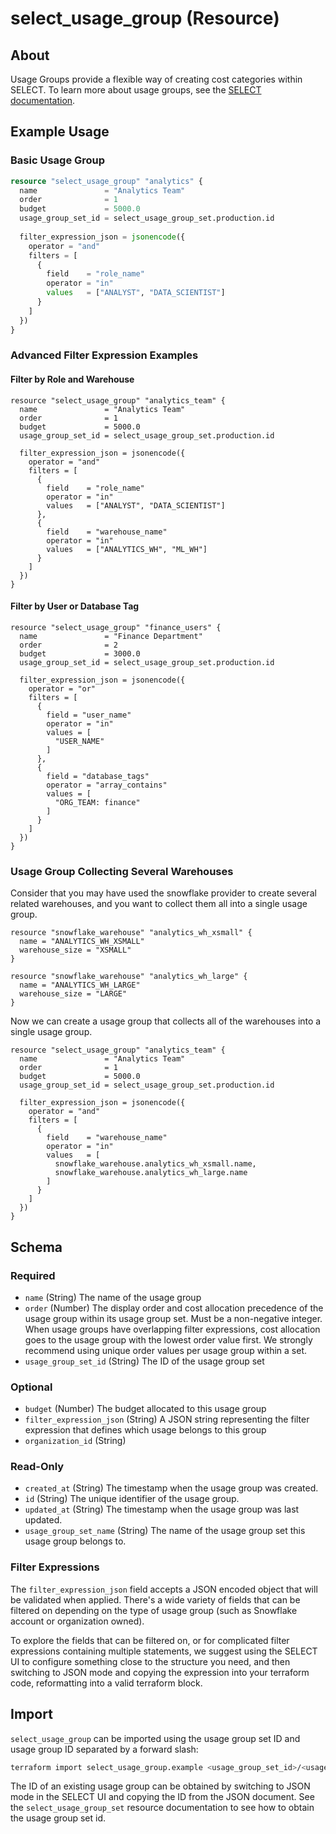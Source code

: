 <!-- /docs/ is auto generated from the provider schema, and the templates in /templates do not edit files in /docs directly. -->
# select_usage_group (Resource)



## About 

Usage Groups provide a flexible way of creating cost categories within SELECT. To learn more about usage groups, see the [SELECT documentation](https://select.dev/docs/reference/using-select/usage-groups).

## Example Usage

### Basic Usage Group

```terraform
resource "select_usage_group" "analytics" {
  name               = "Analytics Team"
  order              = 1
  budget             = 5000.0
  usage_group_set_id = select_usage_group_set.production.id
  
  filter_expression_json = jsonencode({
    operator = "and"
    filters = [
      {
        field    = "role_name"
        operator = "in"
        values   = ["ANALYST", "DATA_SCIENTIST"]
      }
    ]
  })
}
```

### Advanced Filter Expression Examples

#### Filter by Role and Warehouse
```hcl
resource "select_usage_group" "analytics_team" {
  name               = "Analytics Team"
  order              = 1
  budget             = 5000.0
  usage_group_set_id = select_usage_group_set.production.id
  
  filter_expression_json = jsonencode({
    operator = "and"
    filters = [
      {
        field    = "role_name"
        operator = "in"
        values   = ["ANALYST", "DATA_SCIENTIST"]
      },
      {
        field    = "warehouse_name" 
        operator = "in"
        values   = ["ANALYTICS_WH", "ML_WH"]
      }
    ]
  })
}
```

#### Filter by User or Database Tag
```hcl
resource "select_usage_group" "finance_users" {
  name               = "Finance Department"
  order              = 2
  budget             = 3000.0
  usage_group_set_id = select_usage_group_set.production.id
  
  filter_expression_json = jsonencode({
    operator = "or"
    filters = [
      {
        field = "user_name"
        operator = "in"
        values = [
          "USER_NAME"
        ]
      },
      {
        field = "database_tags"
        operator = "array_contains"
        values = [
          "ORG_TEAM: finance"
        ]
      }
    ]
  })
}
```

### Usage Group Collecting Several Warehouses

Consider that you may have used the snowflake provider to create several related warehouses, and you want to collect them all into a single usage group.

```hcl
resource "snowflake_warehouse" "analytics_wh_xsmall" {
  name = "ANALYTICS_WH_XSMALL"
  warehouse_size = "XSMALL"
}

resource "snowflake_warehouse" "analytics_wh_large" {
  name = "ANALYTICS_WH_LARGE"
  warehouse_size = "LARGE"
}
```

Now we can create a usage group that collects all of the warehouses into a single usage group.

```hcl
resource "select_usage_group" "analytics_team" {
  name               = "Analytics Team"
  order              = 1
  budget             = 5000.0
  usage_group_set_id = select_usage_group_set.production.id
  
  filter_expression_json = jsonencode({
    operator = "and"
    filters = [
      {
        field    = "warehouse_name" 
        operator = "in"
        values   = [
          snowflake_warehouse.analytics_wh_xsmall.name,
          snowflake_warehouse.analytics_wh_large.name
        ]
      }
    ]
  })
}
```

<!-- schema generated by tfplugindocs -->
## Schema

### Required

- `name` (String) The name of the usage group
- `order` (Number) The display order and cost allocation precedence of the usage group within its usage group set. Must be a non-negative integer. When usage groups have overlapping filter expressions, cost allocation goes to the usage group with the lowest order value first. We strongly recommend using unique order values per usage group within a set.
- `usage_group_set_id` (String) The ID of the usage group set

### Optional

- `budget` (Number) The budget allocated to this usage group
- `filter_expression_json` (String) A JSON string representing the filter expression that defines which usage belongs to this group
- `organization_id` (String)

### Read-Only

- `created_at` (String) The timestamp when the usage group was created.
- `id` (String) The unique identifier of the usage group.
- `updated_at` (String) The timestamp when the usage group was last updated.
- `usage_group_set_name` (String) The name of the usage group set this usage group belongs to.

### Filter Expressions

The `filter_expression_json` field accepts a JSON encoded object that will be validated when applied. There's a wide variety of fields that can be filtered on depending on the type of usage group (such as Snowflake account or organization owned). 

To explore the fields that can be filtered on, or for complicated filter expressions containing multiple statements, we suggest using the SELECT UI to configure something close to the structure you need, and then switching to JSON mode and copying the expression into your terraform code, reformatting into a valid terraform block.

## Import

`select_usage_group` can be imported using the usage group set ID and usage group ID separated by a forward slash:

```bash
terraform import select_usage_group.example <usage_group_set_id>/<usage_group_id>
```

The ID of an existing usage group can be obtained by switching to JSON mode in the SELECT UI and copying the ID from the JSON document. See the `select_usage_group_set` resource documentation to see how to obtain the usage group set id.
